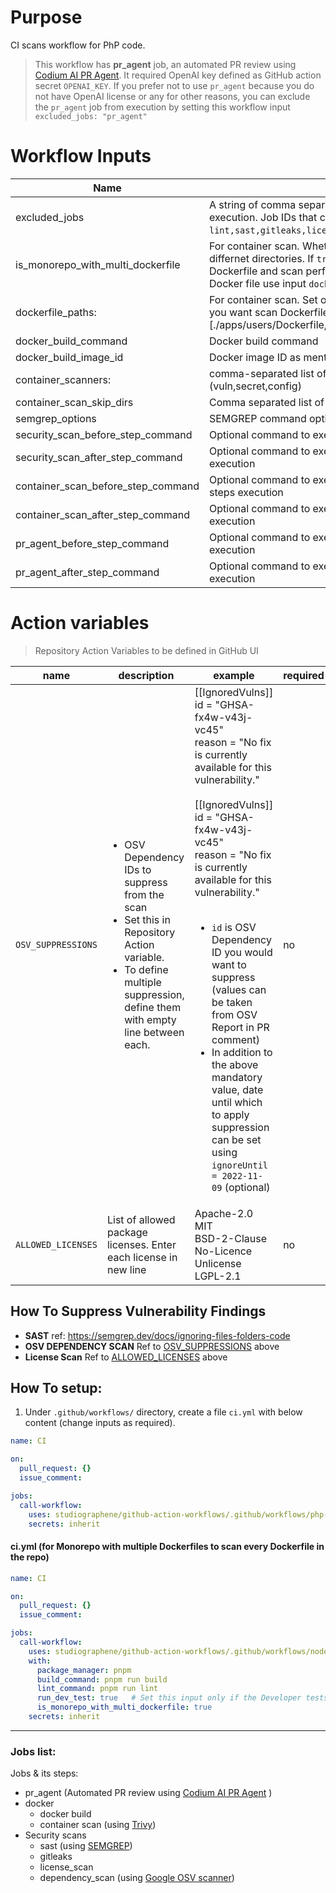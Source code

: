 # Purpose

CI scans workflow for PhP code.

> This workflow has **pr_agent** job, an automated PR review using [Codium AI PR Agent](https://www.codium.ai/products/git-plugin/). It required OpenAI key defined as GitHub action secret `OPENAI_KEY`. If you prefer not to use `pr_agent` because you do not have OpenAI license or any for other reasons, you can exclude the `pr_agent` job from execution by setting this workflow input `excluded_jobs: "pr_agent"`

# Workflow Inputs

| Name                                              | Description                                                                                                                                                                         | Required | Default        |
| ------------------------------------------------- | ----------------------------------------------------------------------------------------------------------------------------------------------------------------------------------- | -------- | -------------- |
| excluded_jobs <a name="inputs_EXCLUDED_JOBS"></a> | A string of comma separated job IDs that you want to exclude from execution. Job IDs that can be used to exclude `lint,sast,gitleaks,license_scan,dependency_scan,docker,pr_agent`. | no       |                |
| is_monorepo_with_multi_dockerfile          | For container scan. Whether it is a monorepo with Dockerfile in differnet directories. If `true` repo will be searched for all the Dockerfile and scan performed on each. To scan only selected Docker file use input `dockerfile_paths` | no  | false  |
|       dockerfile_paths:                    | For container scan. Set of separated Dockerfile paths. Useful when you want scan Dockerfile in selected directories. Example: [./apps/users/Dockerfile, ./apps/account/Dockerfile] | no  |   |
| docker_build_command                              | Docker build command                                                                                                                                                                | no       |                |
| docker_build_image_id                             | Docker image ID as mentioned in docker_build_command                                                                                                                                | no       | `local:latest` |
| container_scanners:                               | comma-separated list of what security issues to detect (vuln,secret,config)                                                                                                         | no       | `vuln`         |
| container_scan_skip_dirs                          | Comma separated list of directories to skip scanning                                                                                                                                | no       |                |
| semgrep_options                                   | SEMGREP command options                                                                                                                                                             | no       |                |
| security_scan_before_step_command                 | Optional command to execute before secuirty scan job                                                                                                                                | no       |                |
| security_scan_after_step_command                  | Optional command to execute after secuirty scan job steps execution                                                                                                                 | no       |                |
| container_scan_before_step_command                | Optional command to execute before techology based scans job steps execution                                                                                                        | no       |                |
| container_scan_after_step_command                 | Optional command to execute after techology based scans job steps execution                                                                                                         | no       |                |
| pr_agent_before_step_command                      | Optional command to execute before Codium PR agent job steps execution                                                                                                              | no       |                |
| pr_agent_after_step_command                       | Optional command to execute after Codium PR agent job steps execution                                                                                                               | no       |                |

# Action variables

> Repository Action Variables to be defined in GitHub UI

| name                                                                | description                                                                                                                                                                                 | example                                                                                                                                                                                                                                                                                                                                                                                                                                                                                                                       | required |
| ------------------------------------------------------------------- | ------------------------------------------------------------------------------------------------------------------------------------------------------------------------------------------- | ----------------------------------------------------------------------------------------------------------------------------------------------------------------------------------------------------------------------------------------------------------------------------------------------------------------------------------------------------------------------------------------------------------------------------------------------------------------------------------------------------------------------------- | -------- |
| `OSV_SUPPRESSIONS` <a name="action_variables_OSV_SUPPRESSIONS"></a> | <ul><li>OSV Dependency IDs to suppress from the scan</li><li>Set this in Repository Action variable.</li><li>To define multiple suppression, define them with empty line between each.</ul> | [[IgnoredVulns]]<br>id = "GHSA-fx4w-v43j-vc45"<br>reason = "No fix is currently available for this vulnerability."<br><br>[[IgnoredVulns]]<br>id = "GHSA-fx4w-v43j-vc45"<br>reason = "No fix is currently available for this vulnerability."<br><br><ul><li>`id` is OSV Dependency ID you would want to suppress (values can be taken from OSV Report in PR comment)</li><li>In addition to the above mandatory value, date until which to apply suppression can be set using `ignoreUntil = 2022-11-09` (optional)</li></ul> | no       |
| `ALLOWED_LICENSES` <a name="action_variable_ALLOWED_LICENSES"></a>  | List of allowed package licenses. Enter each license in new line                                                                                                                            | Apache-2.0<br>MIT<br>BSD-2-Clause<br>No-Licence<br>Unlicense<br>LGPL-2.1                                                                                                                                                                                                                                                                                                                                                                                                                                                      | no       |

## How To Suppress Vulnerability Findings

- **SAST**
  ref: https://semgrep.dev/docs/ignoring-files-folders-code
- **OSV DEPENDENCY SCAN**
  Ref to [OSV_SUPPRESSIONS](#action_variables_OSV_SUPPRESSIONS) above
- **License Scan**
  Ref to [ALLOWED_LICENSES](#action_variable_ALLOWED_LICENSES) above

## How To setup:

1. Under `.github/workflows/` directory, create a file `ci.yml` with below content (change inputs as required).

```yaml
name: CI

on:
  pull_request: {}
  issue_comment:

jobs:
  call-workflow:
    uses: studiographene/github-action-workflows/.github/workflows/php-ci.yml@master # if you want alternatively pin to tag version
    secrets: inherit
```

#### ci.yml (for Monorepo with multiple Dockerfiles to scan every Dockerfile in the repo)

```yaml
name: CI

on:
  pull_request: {}
  issue_comment:

jobs:
  call-workflow:
    uses: studiographene/github-action-workflows/.github/workflows/nodejs-ci.yml@master # if you want alternatively pin to tag version
    with:
      package_manager: pnpm
      build_command: pnpm run build
      lint_command: pnpm run lint
      run_dev_test: true   # Set this input only if the Developer tests (Unit/Integration/etc.,) are available in your repo code
      is_monorepo_with_multi_dockerfile: true
    secrets: inherit
```

---

### Jobs list:

Jobs & its steps:

- pr_agent (Automated PR review using [Codium AI PR Agent](https://www.codium.ai/products/git-plugin/) )
- docker
  - docker build
  - container scan (using [Trivy](https://github.com/aquasecurity/trivy))
- Security scans
  - sast (using [SEMGREP](https://semgrep.dev/))
  - gitleaks
  - license_scan
  - dependency_scan (using [Google OSV scanner](https://github.com/google/osv-scanner))
